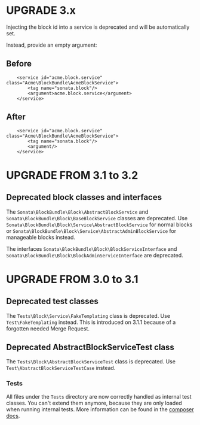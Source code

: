 UPGRADE 3.x
===========

Injecting the block id into a service is deprecated and will be automatically set.

Instead, provide an empty argument:

## Before
```
    <service id="acme.block.service" class="Acme\BlockBundle\AcmeBlockService">
        <tag name="sonata.block"/>
        <argument>acme.block.service</argument>
    </service>
```

## After
```
    <service id="acme.block.service" class="Acme\BlockBundle\AcmeBlockService">
        <tag name="sonata.block"/>
        <argument/>
    </service>
```

UPGRADE FROM 3.1 to 3.2
=======================

## Deprecated block classes and interfaces

The `Sonata\BlockBundle\Block\AbstractBlockService` and `Sonata\BlockBundle\Block\BaseBlockService` classes are deprecated.
Use `Sonata\BlockBundle\Block\Service\AbstractBlockService` for normal blocks
or `Sonata\BlockBundle\Block\Service\AbstractAdminBlockService` for manageable blocks instead.

The interfaces `Sonata\BlockBundle\Block\BlockServiceInterface` and `Sonata\BlockBundle\Block\BlockAdminServiceInterface` are deprecated.

UPGRADE FROM 3.0 to 3.1
=======================

## Deprecated test classes

The `Tests\Block\Service\FakeTemplating` class is deprecated. Use `Test\FakeTemplating` instead.
This is introduced on 3.1.1 because of a forgotten needed Merge Request.

## Deprecated AbstractBlockServiceTest class

The `Tests\Block\AbstractBlockServiceTest` class is deprecated. Use `Test\AbstractBlockServiceTestCase` instead.

### Tests

All files under the ``Tests`` directory are now correctly handled as internal test classes.
You can't extend them anymore, because they are only loaded when running internal tests.
More information can be found in the [composer docs](https://getcomposer.org/doc/04-schema.md#autoload-dev).
